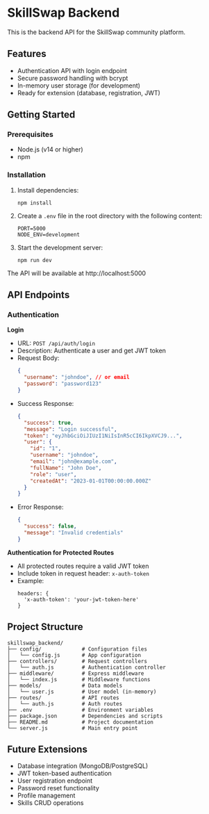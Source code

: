 # SkillSwap Backend

This is the backend API for the SkillSwap community platform.

## Features

- Authentication API with login endpoint
- Secure password handling with bcrypt
- In-memory user storage (for development)
- Ready for extension (database, registration, JWT)

## Getting Started

### Prerequisites

- Node.js (v14 or higher)
- npm

### Installation

1. Install dependencies:
   ```
   npm install
   ```

2. Create a `.env` file in the root directory with the following content:
   ```
   PORT=5000
   NODE_ENV=development
   ```

3. Start the development server:
   ```
   npm run dev
   ```

The API will be available at http://localhost:5000

## API Endpoints

### Authentication

**Login**
- URL: `POST /api/auth/login`
- Description: Authenticate a user and get JWT token
- Request Body:
  ```json
  {
    "username": "johndoe", // or email
    "password": "password123"
  }
  ```
- Success Response:
  ```json
  {
    "success": true,
    "message": "Login successful",
    "token": "eyJhbGciOiJIUzI1NiIsInR5cCI6IkpXVCJ9...",
    "user": {
      "id": "1",
      "username": "johndoe",
      "email": "john@example.com",
      "fullName": "John Doe",
      "role": "user",
      "createdAt": "2023-01-01T00:00:00.000Z"
    }
  }
  ```
- Error Response:
  ```json
  {
    "success": false,
    "message": "Invalid credentials"
  }
  ```

**Authentication for Protected Routes**
- All protected routes require a valid JWT token
- Include token in request header: `x-auth-token`
- Example:
  ```
  headers: {
    'x-auth-token': 'your-jwt-token-here'
  }
  ```

## Project Structure

```
skillswap_backend/
├── config/             # Configuration files
│   └── config.js       # App configuration
├── controllers/        # Request controllers
│   └── auth.js         # Authentication controller
├── middleware/         # Express middleware
│   └── index.js        # Middleware functions
├── models/             # Data models
│   └── user.js         # User model (in-memory)
├── routes/             # API routes
│   └── auth.js         # Auth routes
├── .env                # Environment variables
├── package.json        # Dependencies and scripts
├── README.md           # Project documentation
└── server.js           # Main entry point
```

## Future Extensions

- Database integration (MongoDB/PostgreSQL)
- JWT token-based authentication
- User registration endpoint
- Password reset functionality
- Profile management
- Skills CRUD operations
